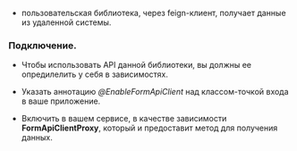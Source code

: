 * пользовательская библиотека, через feign-клиент, получает
данные из удаленной системы.

### Подключение.

- Чтобы использовать API данной библиотеки, вы должны ее опредилелить
 у себя в зависимостях.

- Указать аннотацию _@EnableFormApiClient_ над классом-точкой входа в ваше 
 приложение.

- Включить в вашем сервисе, в качестве зависимости **FormApiClientProxy**,
 который и предоставит метод для получения данных.
